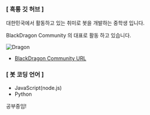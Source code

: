 ### [ 흑룡 깃 허브 ]

대한민국에서 활동하고 있는 취미로 봇을 개발하는 중학생 입니다.

BlackDragon Community 의 대표로 활동 하고 있습니다. 

![Dragon](https://cdn.discordapp.com/attachments/772423311442837534/776502884274536488/25.png)

* [BlackDragon Community URL](httpsdiscord.ggXCpAAYY)

### [ 봇 코딩 언어 ]

* JavaScript(node.js)
* Python

공부중임!

